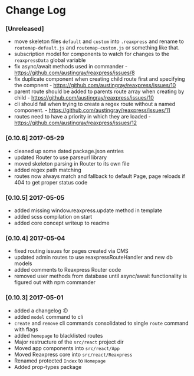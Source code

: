 # Change Log

### [Unreleased]
- move skeleton files `default` and `custom` into `.reaxpress` and rename to `routemap-default.js` and `routemap-custom.js` or something like that.
- subscription model for components to watch for changes to the `reaxpressData` global variable
- fix async/await methods used in commander - https://github.com/austingray/reaxpress/issues/8
- fix duplicate component when creating child route first and specifying the compnent - https://github.com/austingray/reaxpress/issues/10
- parent route should be added to parents route array when creating by child - https://github.com/austingray/reaxpress/issues/10
- cli should fail when trying to create a regex route without a named component. - https://github.com/austingray/reaxpress/issues/11
- routes need to have a priority in which they are loaded - https://github.com/austingray/reaxpress/issues/12

### [0.10.6] 2017-05-29
- cleaned up some dated package.json entries
- updated Router to use parseurl library
- moved skeleton parsing in Router to its own file
- added regex path matching
- routes now always match and fallback to default Page, page reloads if 404 to get proper status code

### [0.10.5] 2017-05-05
- added missing window.reaxpress.update method in template
- added scss compilation on start
- added core concept writeup to readme

### [0.10.4] 2017-05-04
- fixed routing issues for pages created via CMS
- updated admin routes to use reaxpressRouteHandler and new db models
- added comments to Reaxpress Router code
- removed user methods from database until async/await functionality is figured out with npm commander

### [0.10.3] 2017-05-01
- added a changelog :D
- added `model` command to cli
- `create` and `remove` cli commands consolidated to single `route` command with flags
- added `homepage` to blacklisted routes
- Major restructure of the `src/react` project dir
 - Moved app components into `src/react/App`
 - Moved Reaxpress core into `src/react/Reaxpress`
 - Renamed protected `Index` to `Homepage`
- Added prop-types package
